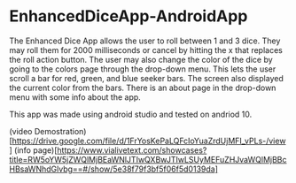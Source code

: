 # EnhancedDiceApp-AndroidApp
The Enhanced Dice App allows the user to roll between 1 and 3 dice. They may roll them for 2000 milliseconds or cancel by hitting the x that replaces the roll action button. The user may also change the color of the dice by going to the colors page through the drop-down menu. This lets the user scroll a bar for red, green, and blue seeker bars. The screen also displayed the current color from the bars. There is an about page in the drop-down menu with some info about the app.

This app was made using android studio and tested on andriod 10.

(video Demostration)[https://drive.google.com/file/d/1FrYosKePaLQFcIoYuaZrdUjMFI_vPLs-/view]
(info page)[https://www.vialivetext.com/showcases?title=RW5oYW5jZWQlMjBEaWNlJTIwQXBwJTIwLSUyMEFuZHJvaWQlMjBBcHBsaWNhdGlvbg==#/show/5e38f79f3bf5f06f5d0139da]
